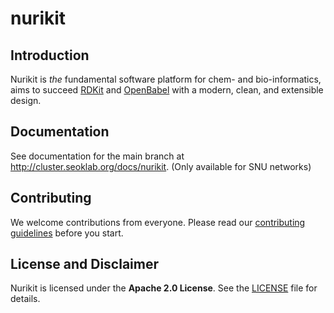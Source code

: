 # nurikit

## Introduction

Nurikit is *the* fundamental software platform for chem- and bio-informatics,
aims to succeed [RDKit](https://github.com/rdkit/rdkit) and
[OpenBabel](https://github.com/openbabel/openbabel) with a modern, clean,
and extensible design.

## Documentation

See documentation for the main branch at
<http://cluster.seoklab.org/docs/nurikit>. (Only available for SNU networks)

## Contributing

We welcome contributions from everyone. Please read our
[contributing guidelines](CONTRIBUTING.md) before you start.

## License and Disclaimer

Nurikit is licensed under the **Apache 2.0 License**. See the [LICENSE](LICENSE)
file for details.
